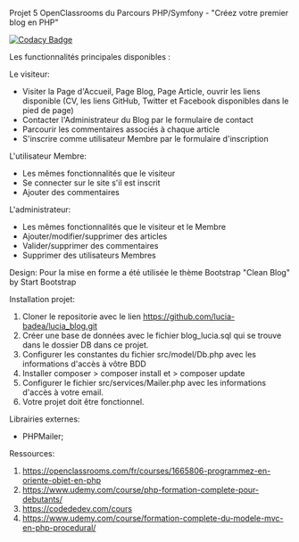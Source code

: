 Projet 5 OpenClassrooms du Parcours PHP/Symfony - "Créez votre premier blog en PHP"

[![Codacy Badge](https://app.codacy.com/project/badge/Grade/57eb7023d513452a8697703a5822dc3a)](https://www.codacy.com/gh/lucia-badea/lucia_blog/dashboard?utm_source=github.com&amp;utm_medium=referral&amp;utm_content=lucia-badea/lucia_blog&amp;utm_campaign=Badge_Grade)

Les functionnalités principales disponibles :

Le visiteur:
- Visiter la Page d'Accueil, Page Blog, Page Article, ouvrir les liens disponible (CV, les liens GitHub, Twitter et Facebook disponibles dans le pied de page)
- Contacter l'Administrateur du Blog par le formulaire de contact
- Parcourir les commentaires associés à chaque article
- S'inscrire comme utilisateur Membre par le formulaire d'inscription

L'utilisateur Membre:
- Les mêmes fonctionnalités que le visiteur
- Se connecter sur le site s'il est inscrit
- Ajouter des commentaires

L'administrateur:
- Les mêmes fonctionnalités que le visiteur et le Membre
- Ajouter/modifier/supprimer des articles
- Valider/supprimer des commentaires
- Supprimer des utilisateurs Membres

Design:
Pour la mise en forme a été utilisée le thème Bootstrap "Clean Blog" by Start Bootstrap

Installation projet: 
1. Cloner le repositorie avec le lien https://github.com/lucia-badea/lucia_blog.git
2. Créer une base de données avec le fichier blog_lucia.sql qui se trouve dans le dossier DB dans ce projet.
3. Configurer les constantes du fichier src/model/Db.php avec les informations d'accès à vôtre BDD
4. Installer composer > composer install et > composer update
5. Configurer le fichier src/services/Mailer.php avec les informations d'accès à votre email.
6. Votre projet doit être fonctionnel.

Librairies externes:
- PHPMailer;

Ressources: 
1. https://openclassrooms.com/fr/courses/1665806-programmez-en-oriente-objet-en-php
2. https://www.udemy.com/course/php-formation-complete-pour-debutants/
3. https://codededev.com/cours
4. https://www.udemy.com/course/formation-complete-du-modele-mvc-en-php-procedural/

